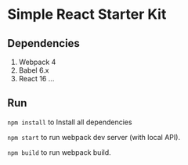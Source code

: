 # Simple React Starter Kit

## Dependencies
1. Webpack 4
2. Babel 6.x
3. React 16
...


## Run
`npm install` to Install all dependencies

`npm start` to run webpack dev server (with local API).

`npm build` to run webpack build.
